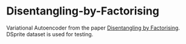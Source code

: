 # Disentangling-by-Factorising
Variational Autoencoder from the paper [Disentangling by Factorising](https://arxiv.org/pdf/1802.05983.pdf).
DSprite dataset is used for testing.
